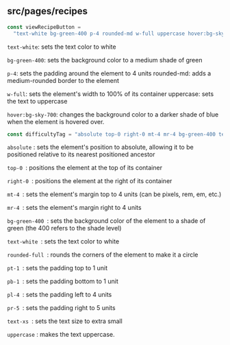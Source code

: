 ## src/pages/recipes
``` javascript
const viewRecipeButton =
  "text-white bg-green-400 p-4 rounded-md w-full uppercase hover:bg-sky-700";
```

`text-white`: sets the text color to white

`bg-green-400`: sets the background color to a medium shade of green

`p-4`: sets the padding around the element to 4 units
rounded-md: adds a medium-rounded border to the element

`w-full`: sets the element's width to 100% of its container
uppercase: sets the text to uppercase

`hover:bg-sky-700`: changes the background color to a darker shade of blue when the element is hovered over.


```javascript
const difficultyTag = "absolute top-0 right-0 mt-4 mr-4 bg-green-400 text-white rounded-full pt-1 pb-1 pl-4 pr-5 text-xs uppercase";
```

`absolute`
: sets the element's position to absolute, allowing it to be positioned relative to its nearest positioned ancestor

`top-0
`: positions the element at the top of its container

`right-0
`: positions the element at the right of its container

`mt-4
`: sets the element's margin top to 4 units (can be pixels, rem, em, etc.)

`mr-4
`: sets the element's margin right to 4 units 

`bg-green-400
`: sets the background color of the element to a shade of green (the 400 refers to the shade level)

`text-white
`: sets the text color to white 

`rounded-full
`: rounds the corners of the element to make it a circle

`pt-1
`: sets the padding top to 1 unit

`pb-1
`: sets the padding bottom to 1 unit

`pl-4
`: sets the padding left to 4 units

`pr-5
`: sets the padding right to 5 units

`text-xs
`: sets the text size to extra small 

`uppercase`
: makes the text uppercase.